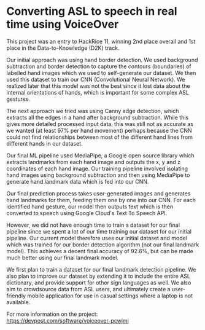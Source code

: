 # Converting ASL to speech in real time using VoiceOver

This project was an entry to HackRice 11, winning 2nd place overall and 1st place in the Data-to-Knowledge (D2K) track.

Our initial approach was using hand border detection. We used background subtraction and border detection to capture the contours (boundaries) of labelled hand images which we used to self-generate our dataset. We then used this dataset to train our CNN (Convolutional Neural Network). We realized later that this model was not the best since it lost data about the internal orientations of hands, which is important for some complex ASL gestures.

The next approach we tried was using Canny edge detection, which extracts all the edges in a hand after background subtraction. While this gives more detailed processed input data, this was still not as accurate as we wanted (at least 97% per hand movement) perhaps because the CNN could not find relationships between most of the different hand lines from different hands in our dataset.

Our final ML pipeline used MediaPipe, a Google open source library which extracts landmarks from each hand image and outputs the x, y and z coordinates of each hand image. Our training pipeline involved isolating hand images using background subtraction and then using MediaPipe to generate hand landmark data which is fed into our CNN.

Our final prediction process takes user-generated images and generates hand landmarks for them, feeding them one by one into our CNN. For each identified hand gesture, our model then outputs text which is then converted to speech using Google Cloud's Text To Speech API.

However, we did not have enough time to train a dataset for our final pipeline since we spent a lot of our time training our dataset for our initial pipeline. Our current model therefore uses our initial dataset and model which was trained for our border detection algorithm (not our final landmark model). This achieves a decent final accuracy of 92.6%, but can be made much better using our final landmark model.

We first plan to train a dataset for our final landmark detection pipeline. We also plan to improve our dataset by extending it to include the entire ASL dictionary, and provide support for other sign languages as well. We also aim to crowdsource data from ASL users, and ultimately create a user-friendly mobile application for use in casual settings where a laptop is not available.

For more information on the project:
https://devpost.com/software/voiceover-pcwjmi
